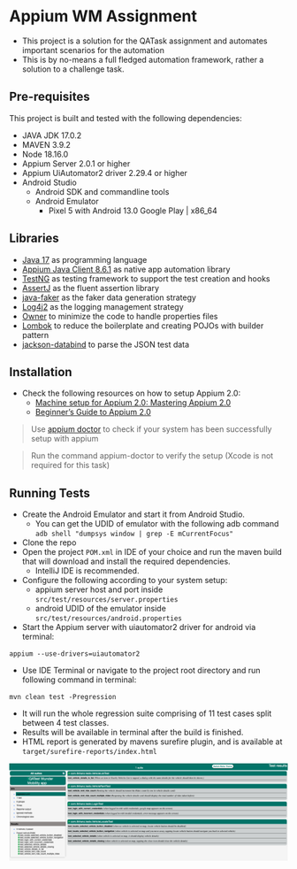 # Appium WM Assignment

* This project is a solution for the QATask assignment and automates important scenarios for the automation
* This is by no-means a full fledged automation framework, rather a solution to a challenge task.

## Pre-requisites

This project is built and tested with the following dependencies:

* JAVA JDK 17.0.2
* MAVEN 3.9.2
* Node 18.16.0
* Appium Server 2.0.1 or higher
* Appium UiAutomator2 driver 2.29.4 or higher
* Android Studio
  * Android SDK and commandline tools
  * Android Emulator
    * Pixel 5 with Android 13.0 Google Play | x86_64

## Libraries

* [Java 17](https://openjdk.org/projects/jdk/17/) as programming language
* [Appium Java Client 8.6.1](https://mvnrepository.com/artifact/io.appium/java-client/8.6.0) as native app automation library
* [TestNG](https://mvnrepository.com/artifact/org.testng/testng/7.8.0) as testing framework to support the test creation and hooks
* [AssertJ](https://assertj.github.io/doc/) as the fluent assertion library
* [java-faker](https://github.com/DiUS/java-faker) as the faker data generation strategy
* [Log4j2](https://logging.apache.org/log4j/2.x/) as the logging management strategy
* [Owner](https://github.com/matteobaccan/owner) to minimize the code to handle properties files
* [Lombok](https://projectlombok.org/) to reduce the boilerplate and creating POJOs with builder pattern
* [jackson-databind](https://github.com/FasterXML/jackson-databind) to parse the JSON test data

## Installation

* Check the following resources on how to setup Appium 2.0:
  * [Machine setup for Appium 2.0: Mastering Appium 2.0](https://www.youtube.com/watch?v=wT2iiAUQ5BA)
  * [Beginner’s Guide to Appium 2.0](https://medium.com/@iamfaisalkhatri/beginners-guide-to-appium-2-0-d8118b31837c)

> Use [appium doctor](https://github.com/appium/appium/tree/master/packages/doctor) to check if your system has been successfully setup with appium

> Run the command appium-doctor to verify the setup (Xcode is not required for this task)

## Running Tests

* Create the Android Emulator and start it from Android Studio.
  * You can get the UDID of emulator with the following adb command `adb shell "dumpsys window | grep -E mCurrentFocus"`
* Clone the repo
* Open the project `POM.xml` in IDE of your choice and run the maven build that will download and install the required dependencies.
  * IntelliJ IDE is recommended.
* Configure the following according to your system setup:
  * appium server host and port inside `src/test/resources/server.properties`
  * android UDID of the emulator inside `src/test/resources/android.properties`
* Start the Appium server with uiautomator2 driver for android via terminal:
```shell
appium --use-drivers=uiautomator2
```
* Use IDE Terminal or navigate to the project root directory and run following command in terminal:
```shell
mvn clean test -Pregression
```
* It will run the whole regression suite comprising of 11 test cases split between 4 test classes.
* Results will be available in terminal after the build is finished.
* HTML report is generated by mavens surefire plugin, and is available at `target/surefire-reports/index.html`

<img src="doc/surefire-html-report.png" alt="HTML test report">
